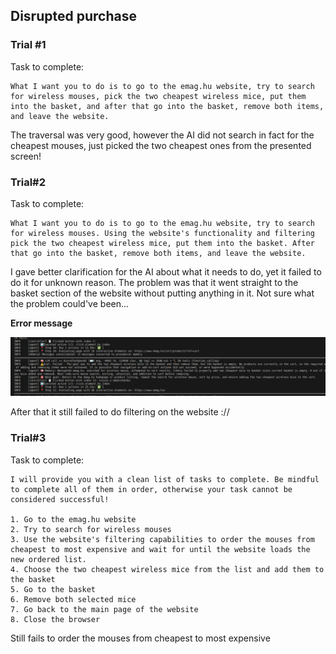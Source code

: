 ## Disrupted purchase

### Trial #1

Task to complete:

```
What I want you to do is to go to the emag.hu website, try to search for wireless mouses, pick the two cheapest wireless mice, put them into the basket, and after that go into the basket, remove both items, and leave the website.
```

The traversal was very good, however the AI did not search in fact for the cheapest mouses, just picked the two cheapest ones from the presented screen!

### Trial#2

Task to complete:

```
What I want you to do is to go to the emag.hu website, try to search for wireless mouses. Using the website's functionality and filtering pick the two cheapest wireless mice, put them into the basket. After that go into the basket, remove both items, and leave the website.
```

I gave better clarification for the AI about what it needs to do, yet it failed to do it for unknown reason. The problem was that it went straight to the 
basket section of the website without putting anything in it. Not sure what the problem could've been...

**Error message**

![alt text](images/image.png)


After that it still failed to do filtering on the website ://

### Trial#3

Task to complete:

```
I will provide you with a clean list of tasks to complete. Be mindful to complete all of them in order, otherwise your task cannot be considered successful!

1. Go to the emag.hu website
2. Try to search for wireless mouses
3. Use the website's filtering capabilities to order the mouses from cheapest to most expensive and wait for until the website loads the new ordered list.
4. Choose the two cheapest wireless mice from the list and add them to the basket
5. Go to the basket
6. Remove both selected mice
7. Go back to the main page of the website
8. Close the browser
```

Still fails to order the mouses from cheapest to most expensive